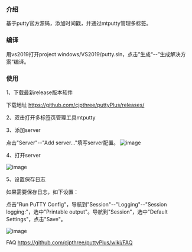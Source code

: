 ### 介绍

基于putty官方源码，添加时间戳，并通过mtputty管理多标签。

### 编译

用vs2019打开project windows/VS2019/putty.sln，点击”生成“--”生成解决方案“编译。

### 使用
1、下载最新release版本软件

下载地址 https://github.com/cjpthree/puttyPlus/releases/

2、双击打开多标签页管理工具mtputty

3、添加server

点击"Server"--"Add server..."填写server配置。
![image](https://user-images.githubusercontent.com/7747428/126021422-f237a6c3-7714-48c7-8a46-4dc5b9fc7438.png)

4、打开server

![image](https://user-images.githubusercontent.com/7747428/126021532-41004469-1570-48bb-9bac-7614105666e7.png)

5、设置保存日志

如果需要保存日志，如下设置：

点击"Run PuTTY Config"，导航到"Session"--"Logging"--"Session logging:"，选中"Printable output"。导航到"Session"，选中"Default Settings"，点击"Save"。

![image](https://user-images.githubusercontent.com/7747428/126021606-4cd60e2b-df02-46f4-b8a2-fb7a1c259d35.png)



FAQ
https://github.com/cjpthree/puttyPlus/wiki/FAQ






